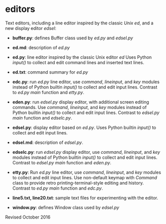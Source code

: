 
editors
=======

Text editors, including a line editor inspired by the classic *Unix ed*, and a
    new display editor *edsel*:

- **buffer.py**: defines Buffer class used by *ed.py* and *edsel.py*

- **ed.md**: description of *ed.py*

- **ed.py**: line editor inspired by the classic Unix editor *ed*
  Uses Python *input()* to collect and edit command lines and inserted
  text lines.

- **ed.txt**: command summary for *ed.py*

- **edc.py**: run *ed.py* line editor, use *command*, *lineinput*, and
  *key* modules instead of Python builtin *input()* to collect and edit
  input lines.  Contrast to *ed.py* *main* function and *etty.py*.

- **eden.py**: run *edsel.py* display editor, with additional screen editing 
  commands.  Use *command*, *lineinput*, and
  *key* modules instead of Python builtin *input()* to collect and edit
  input lines.  Contrast to *edsel.py* *main* function and *edselc.py*.

- **edsel.py**: display editor based on *ed.py*.  Uses Python builtin
  *input()* to collect and edit input lines.

- **edsel.md**: description of *edsel.py*.

- **edselc.py**: run *edsel.py* display editor, use *command*, *lineinput*, and
  *key* modules instead of Python builtin *input()* to collect and edit
  input lines.  Contrast to *edsel.py* *main* function and *eden.py*.

- **etty.py**: Run *ed.py* line editor, use *command*,
  *lineinput*, and *key* modules to collect and edit input lines.  Use
  non-default keymap with *Command* class to provide retro
  printing-terminal-style editing and history.  Contrast to *ed.py*
  *main* function and *edc.py*.

- **line5.txt, line20.txt**: sample text files for experimenting with
    the editor.

- **window.py**: defines Window class used by *edsel.py*

Revised October 2016

